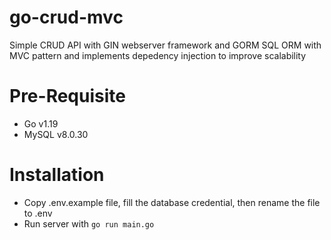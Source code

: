 # go-crud-mvc

Simple CRUD API with GIN webserver framework and GORM SQL ORM with MVC pattern and implements depedency injection to improve scalability


# Pre-Requisite
- Go v1.19
- MySQL v8.0.30

# Installation
- Copy .env.example file, fill the database credential, then rename the file to .env
- Run server with `go run main.go`
